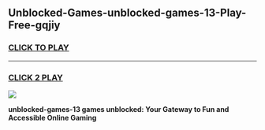 
## Unblocked-Games-unblocked-games-13-Play-Free-gqjiy
<h3>
<a href="https://premium76.site?title=unblocked-games-13&ref=21A">CLICK TO PLAY</a></h3>
<hr>

<h3>
<a href="https://premium76.site?title=unblocked-games-13&ref=21A">CLICK 2 PLAY</a>
  
</h3>

<a href="https://premium76.site?title=unblocked-games-13&ref=21A"><img src="https://clearcache.store/games.png"></a>


**unblocked-games-13 games unblocked: Your Gateway to Fun and Accessible Online Gaming**
